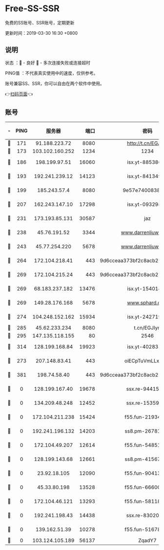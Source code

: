# Free-SS-SSR

免费的SS账号、SSR账号，定期更新

更新时间：2019-03-30 16:30 +0800

## 说明

状态     ：🙂 - 良好 🙁 - 多次连接失败或连接超时

PING值   ：不代表真实使用中的速度，仅供参考。

账号兼容SS、SSR，你可以自由在两个软件中使用。

👉[扫码页面](https://liesauer.github.io/Free-SS-SSR/)👈

## 账号

|-|PING|服务器|端口|密码|加密方式|区域|
|:----:|:----:|:-----:|-----:|:----:|:----:|:----:|
|🙂|171|91.188.223.72|8080|http://t.cn/EGJIyrl|rc4-md5|RU|
|🙂|173|103.102.160.252|1234|1234|rc4-md5|JP|
|🙂|186|198.199.97.51|16060|isx.yt-88538698|aes-256-cfb|US|
|🙂|193|192.241.239.12|14123|isx.yt-84134989|aes-256-cfb|US|
|🙂|199|185.243.57.4|8080|9e57e7400838a01e|chacha20-ietf|US|
|🙂|207|162.243.147.10|17298|isx.yt-09329886|aes-256-cfb|US|
|🙂|231|173.193.85.131|30587|jaz|aes-256-cfb|US|
|🙂|238|45.76.191.52|3344|www.darrenliuwei.com|aes-256-cfb|JP|
|🙂|243|45.77.254.220|5678|www.darrenliuwei.com|aes-256-cfb|SG|
|🙂|264|172.104.218.41|443|9d6cceaa373bf2c8acb22e60b6a58be6|aes-256-cfb|US|
|🙂|269|172.104.215.24|443|9d6cceaa373bf2c8acb22e60b6a58be6|aes-256-cfb|US|
|🙂|269|68.183.237.182|13476|isx.yt-15401428|aes-256-cfb|SG|
|🙂|269|149.28.176.168|5678|www.sphard.com|aes-256-cfb|AU|
|🙂|274|104.248.152.162|15934|isx.yt-24271978|aes-256-cfb|SG|
|🙂|285|45.62.233.234|8080|t.cn/EGJIyrl|rc4-md5|CA|
|🙂|295|147.135.118.155|80|2546|chacha20|US|
|🙂|314|128.199.168.84|19923|isx.yt-40283150|aes-256-cfb|SG|
|🙂|273|207.148.83.41|443|oiECpTuVmLLxk4Ts|aes-256-cfb|AU|
|🙂|381|198.74.58.40|443|9d6cceaa373bf2c8acb22e60b6a58be6|aes-256-cfb|US|
|🙁|0|128.199.167.40|19678|ssx.re-94415415|aes-256-cfb|SG|
|🙁|0|134.209.48.248|12452|ssx.re-15359519|aes-256-cfb|US|
|🙁|0|172.104.211.238|15424|f55.fun-21934878|aes-256-cfb|US|
|🙁|0|192.241.196.132|14203|ss8.pm-26781562|aes-256-cfb|US|
|🙁|0|172.104.49.207|12614|f55.fun-54851192|aes-256-cfb|SG|
|🙁|0|128.199.143.68|12661|ss8.pm-41567124|aes-256-cfb|SG|
|🙁|0|23.92.18.105|12090|f55.fun-90413595|aes-256-cfb|US|
|🙁|0|45.33.80.198|13528|f55.fun-66600164|aes-256-cfb|US|
|🙁|0|172.104.46.121|13293|f55.fun-58118866|aes-256-cfb|SG|
|🙁|0|192.241.198.43|14438|ssx.re-83020606|aes-256-cfb|US|
|🙁|0|139.162.51.39|10278|f55.fun-51678330|aes-256-cfb|SG|
|🙁|0|103.124.105.189|56137|ZqadY7|chacha20|US|
